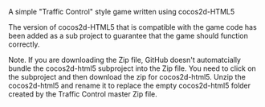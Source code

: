 A simple "Traffic Control" style game written using cocos2d-HTML5

The version of cocos2d-HTML5 that is compatible with the game code has been added as a sub project 
to guarantee that the game should function correctly.

Note. If you are downloading the Zip file, GitHub doesn't automatcially bundle the cocos2d-html5 subproject into 
the Zip file.
You need to click on the subproject and then download the zip for cocos2d-html5.
Unzip the cocos2d-html5 and rename it to replace the empty cocos2d-html5 folder created by the
Traffic Control master Zip file.
